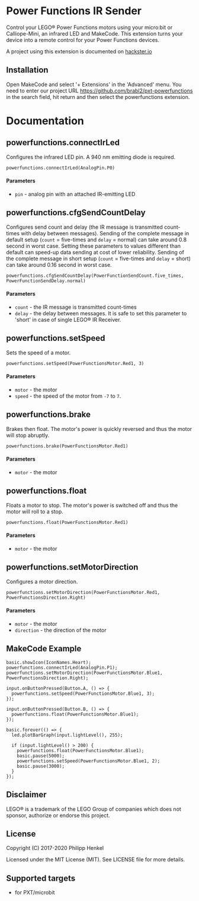 # Power Functions IR Sender

Control your LEGO® Power Functions motors using your micro:bit or Calliope-Mini, an infrared LED and MakeCode.
This extension turns your device into a remote control for your Power Functions devices.

A project using this extension is documented on [hackster.io](https://www.hackster.io/philipp-henkel/lego-power-functions-ir-sender-for-micro-bit-aecc10)

## Installation

Open MakeCode and select '+ Extensions' in the 'Advanced' menu. You need to enter our project URL https://github.com/brabl2/pxt-powerfunctions in the search field, hit return and then select the powerfunctions extension.

# Documentation

## powerfunctions.connectIrLed

Configures the infrared LED pin. A 940 nm emitting diode is required.

```sig
powerfunctions.connectIrLed(AnalogPin.P0)
```
#### Parameters
- `pin` - analog pin with an attached IR-emitting LED

## powerfunctions.cfgSendCountDelay

Configures send count and delay (the IR message is transmitted count-times with delay between messages).
Sending of the complete message in default setup (`count` = five-times and `delay` = normal) can take around 0.8 second in worst case.
Setting these parameters to values different than default can speed-up data sending at cost of lower reliability.
Sending of the complete message in short setup (`count` = five-times and `delay` = short) can take around 0.16 second in worst case.

```sig
powerfunctions.cfgSendCountDelay(PowerFunctionSendCount.five_times, PowerFunctionSendDelay.normal)
```
#### Parameters
- `count` - the IR message is transmitted count-times
- `delay` - the delay between messages. It is safe to set this parameter to 'short' in case of single LEGO® IR Receiver.

## powerfunctions.setSpeed

Sets the speed of a motor.

```sig
powerfunctions.setSpeed(PowerFunctionsMotor.Red1, 3)
```
#### Parameters
- `motor` - the motor
- `speed` - the speed of the motor from `-7` to `7`.

## powerfunctions.brake

Brakes then float. The motor's power is quickly reversed and thus the motor will stop abruptly.

```sig
powerfunctions.brake(PowerFunctionsMotor.Red1)
```
#### Parameters
- `motor` - the motor

## powerfunctions.float

Floats a motor to stop. The motor's power is switched off and thus the motor will roll to a stop.

```sig
powerfunctions.float(PowerFunctionsMotor.Red1)
```
#### Parameters
- `motor` - the motor

## powerfunctions.setMotorDirection

Configures a motor direction.

```sig
powerfunctions.setMotorDirection(PowerFunctionsMotor.Red1, PowerFunctionsDirection.Right)
```
#### Parameters
- `motor` - the motor
- `direction` - the direction of the motor

## MakeCode Example

```blocks
basic.showIcon(IconNames.Heart);
powerfunctions.connectIrLed(AnalogPin.P1);
powerfunctions.setMotorDirection(PowerFunctionsMotor.Blue1, PowerFunctionsDirection.Right);

input.onButtonPressed(Button.A, () => {
  powerfunctions.setSpeed(PowerFunctionsMotor.Blue1, 3);
});

input.onButtonPressed(Button.B, () => {
  powerfunctions.float(PowerFunctionsMotor.Blue1);
});

basic.forever(() => {
  led.plotBarGraph(input.lightLevel(), 255);

  if (input.lightLevel() > 200) {
    powerfunctions.float(PowerFunctionsMotor.Blue1);
    basic.pause(5000);
    powerfunctions.setSpeed(PowerFunctionsMotor.Blue1, 2);
    basic.pause(3000);
  }
});
```

## Disclaimer

LEGO® is a trademark of the LEGO Group of companies which does not sponsor, authorize or endorse this project.

## License

Copyright (C) 2017-2020 Philipp Henkel

Licensed under the MIT License (MIT). See LICENSE file for more details.

## Supported targets

- for PXT/microbit
